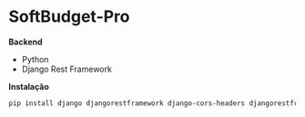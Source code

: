 # SoftBudget-Pro

**Backend**

- Python  
- Django Rest Framework  

**Instalação**

```bash
pip install django djangorestframework django-cors-headers djangorestframework-simplejwt
